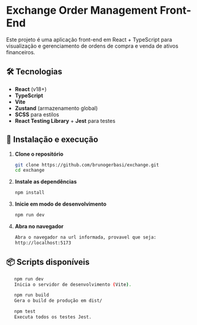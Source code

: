 # Exchange Order Management Front-End

Este projeto é uma aplicação front-end em React + TypeScript para visualização e gerenciamento de ordens de compra e venda de ativos financeiros.

## 🛠️ Tecnologias

- **React** (v18+)
- **TypeScript**
- **Vite**
- **Zustand** (armazenamento global)
- **SCSS** para estilos
- **React Testing Library** + **Jest** para testes

## 🚀 Instalação e execução

1. **Clone o repositório**

   ```bash
   git clone https://github.com/brunogerbasi/exchange.git
   cd exchange

2. **Instale as dependências**

   ```bash
   npm install

3. **Inicie em modo de desenvolvimento**

   ```bash
   npm run dev
   
4. **Abra no navegador**

   ```bash
   Abra o navegador na url informada, provavel que seja:
   http://localhost:5173


## 📦 Scripts disponíveis

```bash
   npm run dev
   Inicia o servidor de desenvolvimento (Vite).

   npm run build
   Gera o build de produção em dist/

   npm test
   Executa todos os testes Jest.
